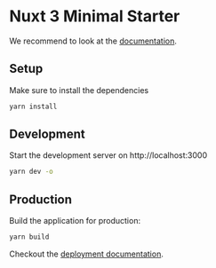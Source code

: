 # Nuxt 3 Minimal Starter

We recommend to look at the [documentation](https://v3.nuxtjs.org).

## Setup

Make sure to install the dependencies

```bash
yarn install
```

## Development

Start the development server on http://localhost:3000

```bash
yarn dev -o
```

## Production

Build the application for production:

```bash
yarn build
```

Checkout the [deployment documentation](https://v3.nuxtjs.org/docs/deployment).
